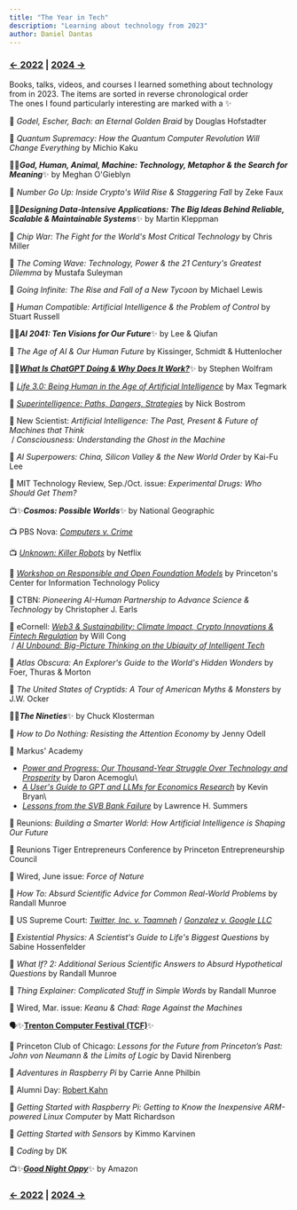 ```yaml
---
title: "The Year in Tech"
description: "Learning about technology from 2023"
author: Daniel Dantas
---
```


### [← 2022](/2022/12/31/learn-2022) | [2024 →](/2024/12/31/learn-2024)


Books, talks, videos, and courses I learned something about technology from in 2023. The items are sorted in reverse chronological order\
The ones I found particularly interesting are marked with a ✨

📕 *Godel, Escher, Bach: an Eternal Golden Braid* by Douglas Hofstadter

📕 *Quantum Supremacy: How the Quantum Computer Revolution Will Change Everything* by Michio Kaku

📕✨***God, Human, Animal, Machine: Technology, Metaphor & the Search for Meaning***✨ by Meghan O'Gieblyn

📕 *Number Go Up: Inside Crypto's Wild Rise & Staggering Fall* by Zeke Faux

📕✨***Designing Data-Intensive Applications: The Big Ideas Behind Reliable, Scalable & Maintainable Systems***✨ by Martin Kleppman

📕 *Chip War: The Fight for the World's Most Critical Technology* by Chris Miller

📕 *The Coming Wave: Technology, Power & the 21 Century's Greatest Dilemma* by Mustafa Suleyman

📕 *Going Infinite: The Rise and Fall of a New Tycoon* by Michael Lewis

📕 *Human Compatible: Artificial Intelligence & the Problem of Control* by Stuart Russell

📕✨***AI 2041: Ten Visions for Our Future***✨ by Lee & Qiufan

📕 *The Age of AI & Our Human Future* by Kissinger, Schmidt & Huttenlocher

📕✨[***What Is ChatGPT Doing & Why Does It Work?***](https://writings.stephenwolfram.com/2023/02/what-is-chatgpt-doing-and-why-does-it-work/)✨ by Stephen Wolfram

📕 [*Life 3.0: Being Human in the Age of Artificial Intelligence*](https://en.wikipedia.org/wiki/Life_3.0) by Max Tegmark

📕 [*Superintelligence: Paths, Dangers, Strategies*](https://en.wikipedia.org/wiki/Superintelligence:_Paths,_Dangers,_Strategies) by Nick Bostrom

📔 New Scientist: *Artificial Intelligence: The Past, Present & Future of Machines that Think*\
&nbsp;/ *Consciousness: Understanding the Ghost in the Machine*

📕 *AI Superpowers: China, Silicon Valley & the New World Order* by Kai-Fu Lee

📔 MIT Technology Review, Sep./Oct. issue: _Experimental Drugs: Who Should Get Them?_ 

📺✨***Cosmos: Possible Worlds***✨ by National Geographic

📺 PBS Nova: [*Computers v. Crime*](https://www.pbs.org/video/computers-v-crime-um7cco/)

📺 [*Unknown: Killer Robots*](https://www.netflix.com/title/81473681) by Netflix

🐯 [*Workshop on Responsible and Open Foundation Models*](https://sites.google.com/view/open-foundation-models) by Princeton's Center for Information Technology Policy

🐻 CTBN: _Pioneering AI-Human Partnership to Advance Science & Technology_ by Christopher J. Earls

🐻 eCornell: _[Web3 & Sustainability: Climate Impact, Crypto Innovations & Fintech Regulation](https://ecornell.cornell.edu/keynotes/view/K091823/)_ by Will Cong\
&nbsp;/ _[AI Unbound: Big-Picture Thinking on the Ubiquity of Intelligent Tech](https://ecornell.cornell.edu/keynotes/view/K071823/)_

📕 *Atlas Obscura: An Explorer's Guide to the World's Hidden Wonders* by Foer, Thuras & Morton

📕 *The United States of Cryptids: A Tour of American Myths & Monsters* by J.W. Ocker

📕✨***The Nineties***✨ by Chuck Klosterman

📕 *How to Do Nothing: Resisting the Attention Economy* by Jenny Odell

🐯 Markus' Academy
- _[Power and Progress: Our Thousand-Year Struggle Over Technology and Prosperity](https://www.youtube.com/watch?v=eGqaOhTq060)_ by Daron Acemoglu\
- _[A User's Guide to GPT and LLMs for Economics Research](https://www.youtube.com/watch?v=LJGQjozWr0E)_ by Kevin Bryan\
- _[Lessons from the SVB Bank Failure](https://www.youtube.com/watch?v=7b6D9exbsAc)_	by Lawrence H. Summers

🐯 Reunions: *Building a Smarter World: How Artificial Intelligence is Shaping Our Future*

🐯 Reunions Tiger Entrepreneurs Conference by Princeton Entrepreneurship Council

📔 Wired, June issue: _Force of Nature_

📕 *How To: Absurd Scientific Advice for Common Real-World Problems* by Randall Munroe

📄 US Supreme Court: _[Twitter, Inc. v. Taamneh](https://www.supremecourt.gov/opinions/22pdf/21-1496_d18f.pdf)_ / _[Gonzalez v. Google LLC](https://www.supremecourt.gov/opinions/22pdf/21-1333_6j7a.pdf)_

📕 *Existential Physics: A Scientist's Guide to Life's Biggest Questions* by Sabine Hossenfelder

📕 *What If? 2: Additional Serious Scientific Answers to Absurd Hypothetical Questions* by Randall Munroe

📕 *Thing Explainer: Complicated Stuff in Simple Words* by Randall Munroe

📔 Wired, Mar. issue: _Keanu & Chad: Rage Against the Machines_

🗣️✨[**Trenton Computer Festival (TCF)**](https://tcf-nj.org/wp-content/uploads/2023/03/TCF2023-SCHEDULE-TALK-INFO-PIXs-with-Intro-Keynote-AK_v3-1.pdf)✨ 

🐯 Princeton Club of Chicago: _Lessons for the Future from Princeton’s Past: John von Neumann & the Limits of Logic_ by David Nirenberg

📕 *Adventures in Raspberry Pi* by Carrie Anne Philbin

🐯 Alumni Day: [Robert Kahn](https://www.youtube.com/watch?v=10l3VgJqwzY)

📕 *Getting Started with Raspberry Pi: Getting to Know the Inexpensive ARM-powered Linux Computer* by Matt Richardson

📕 *Getting Started with Sensors* by Kimmo Karvinen

📕 *Coding* by DK

📺✨[***Good Night Oppy***](https://www.amazon.com/Good-Night-Oppy-Ryan-White/dp/B0B8JR3XT8/)✨ by Amazon

### [← 2022](/2022/12/31/learn-2022) | [2024 →](/2024/12/31/learn-2024)
